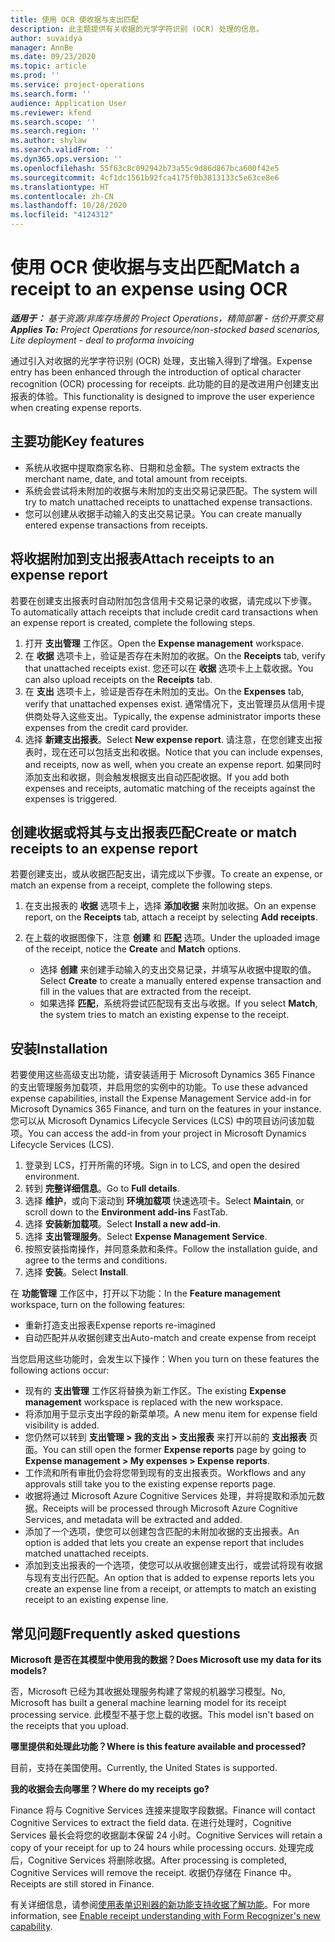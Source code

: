 ```yaml
---
title: 使用 OCR 使收据与支出匹配
description: 此主题提供有关收据的光学字符识别 (OCR) 处理的信息。
author: suvaidya
manager: AnnBe
ms.date: 09/23/2020
ms.topic: article
ms.prod: ''
ms.service: project-operations
ms.search.form: ''
audience: Application User
ms.reviewer: kfend
ms.search.scope: ''
ms.search.region: ''
ms.author: shylaw
ms.search.validFrom: ''
ms.dyn365.ops.version: ''
ms.openlocfilehash: 55f63c8c092942b73a55c9d86d867bca600f42e5
ms.sourcegitcommit: 4cf1dc1561b92fca4175f0b3813133c5e63ce8e6
ms.translationtype: HT
ms.contentlocale: zh-CN
ms.lasthandoff: 10/28/2020
ms.locfileid: "4124312"
---
```

# <a name="match-a-receipt-to-an-expense-using-ocr"></a><span data-ttu-id="4cc83-103">使用 OCR 使收据与支出匹配</span><span class="sxs-lookup"><span data-stu-id="4cc83-103">Match a receipt to an expense using OCR</span></span>

<span data-ttu-id="4cc83-104">_**适用于：** 基于资源/非库存场景的 Project Operations，精简部署 - 估价开票交易_</span><span class="sxs-lookup"><span data-stu-id="4cc83-104">_**Applies To:** Project Operations for resource/non-stocked based scenarios, Lite deployment - deal to proforma invoicing_</span></span>

<span data-ttu-id="4cc83-105">通过引入对收据的光学字符识别 (OCR) 处理，支出输入得到了增强。</span><span class="sxs-lookup"><span data-stu-id="4cc83-105">Expense entry has been enhanced through the introduction of optical character recognition (OCR) processing for receipts.</span></span> <span data-ttu-id="4cc83-106">此功能的目的是改进用户创建支出报表的体验。</span><span class="sxs-lookup"><span data-stu-id="4cc83-106">This functionality is designed to improve the user experience when creating expense reports.</span></span>

## <a name="key-features"></a><span data-ttu-id="4cc83-107">主要功能</span><span class="sxs-lookup"><span data-stu-id="4cc83-107">Key features</span></span>

- <span data-ttu-id="4cc83-108">系统从收据中提取商家名称、日期和总金额。</span><span class="sxs-lookup"><span data-stu-id="4cc83-108">The system extracts the merchant name, date, and total amount from receipts.</span></span>
- <span data-ttu-id="4cc83-109">系统会尝试将未附加的收据与未附加的支出交易记录匹配。</span><span class="sxs-lookup"><span data-stu-id="4cc83-109">The system will try to match unattached receipts to unattached expense transactions.</span></span>
- <span data-ttu-id="4cc83-110">您可以创建从收据手动输入的支出交易记录。</span><span class="sxs-lookup"><span data-stu-id="4cc83-110">You can create manually entered expense transactions from receipts.</span></span>

## <a name="attach-receipts-to-an-expense-report"></a><span data-ttu-id="4cc83-111">将收据附加到支出报表</span><span class="sxs-lookup"><span data-stu-id="4cc83-111">Attach receipts to an expense report</span></span>

<span data-ttu-id="4cc83-112">若要在创建支出报表时自动附加包含信用卡交易记录的收据，请完成以下步骤。</span><span class="sxs-lookup"><span data-stu-id="4cc83-112">To automatically attach receipts that include credit card transactions when an expense report is created, complete the following steps.</span></span>

  1. <span data-ttu-id="4cc83-113">打开 **支出管理** 工作区。</span><span class="sxs-lookup"><span data-stu-id="4cc83-113">Open the **Expense management** workspace.</span></span>
  2. <span data-ttu-id="4cc83-114">在 **收据** 选项卡上，验证是否存在未附加的收据。</span><span class="sxs-lookup"><span data-stu-id="4cc83-114">On the **Receipts** tab, verify that unattached receipts exist.</span></span> <span data-ttu-id="4cc83-115">您还可以在 **收据** 选项卡上上载收据。</span><span class="sxs-lookup"><span data-stu-id="4cc83-115">You can also upload receipts on the **Receipts** tab.</span></span>
  3. <span data-ttu-id="4cc83-116">在 **支出** 选项卡上，验证是否存在未附加的支出。</span><span class="sxs-lookup"><span data-stu-id="4cc83-116">On the **Expenses** tab, verify that unattached expenses exist.</span></span> <span data-ttu-id="4cc83-117">通常情况下，支出管理员从信用卡提供商处导入这些支出。</span><span class="sxs-lookup"><span data-stu-id="4cc83-117">Typically, the expense administrator imports these expenses from the credit card provider.</span></span>
  4. <span data-ttu-id="4cc83-118">选择 **新建支出报表**。</span><span class="sxs-lookup"><span data-stu-id="4cc83-118">Select **New expense report**.</span></span> <span data-ttu-id="4cc83-119">请注意，在您创建支出报表时，现在还可以包括支出和收据。</span><span class="sxs-lookup"><span data-stu-id="4cc83-119">Notice that you can include expenses, and receipts, now as well, when you create an expense report.</span></span> <span data-ttu-id="4cc83-120">如果同时添加支出和收据，则会触发根据支出自动匹配收据。</span><span class="sxs-lookup"><span data-stu-id="4cc83-120">If you add both expenses and receipts, automatic matching of the receipts against the expenses is triggered.</span></span>

## <a name="create-or-match-receipts-to-an-expense-report"></a><span data-ttu-id="4cc83-121">创建收据或将其与支出报表匹配</span><span class="sxs-lookup"><span data-stu-id="4cc83-121">Create or match receipts to an expense report</span></span>
<span data-ttu-id="4cc83-122">若要创建支出，或从收据匹配支出，请完成以下步骤。</span><span class="sxs-lookup"><span data-stu-id="4cc83-122">To create an expense, or match an expense from a receipt, complete the following steps.</span></span>

  1. <span data-ttu-id="4cc83-123">在支出报表的 **收据** 选项卡上，选择 **添加收据** 来附加收据。</span><span class="sxs-lookup"><span data-stu-id="4cc83-123">On an expense report, on the **Receipts** tab, attach a receipt by selecting **Add receipts**.</span></span>
  2. <span data-ttu-id="4cc83-124">在上载的收据图像下，注意 **创建** 和 **匹配** 选项。</span><span class="sxs-lookup"><span data-stu-id="4cc83-124">Under the uploaded image of the receipt, notice the **Create** and **Match** options.</span></span>

      - <span data-ttu-id="4cc83-125">选择 **创建** 来创建手动输入的支出交易记录，并填写从收据中提取的值。</span><span class="sxs-lookup"><span data-stu-id="4cc83-125">Select **Create** to create a manually entered expense transaction and fill in the values that are extracted from the receipt.</span></span>
      - <span data-ttu-id="4cc83-126">如果选择 **匹配**，系统将尝试匹配现有支出与收据。</span><span class="sxs-lookup"><span data-stu-id="4cc83-126">If you select **Match**, the system tries to match an existing expense to the receipt.</span></span>

## <a name="installation"></a><span data-ttu-id="4cc83-127">安装</span><span class="sxs-lookup"><span data-stu-id="4cc83-127">Installation</span></span>

<span data-ttu-id="4cc83-128">若要使用这些高级支出功能，请安装适用于 Microsoft Dynamics 365 Finance 的支出管理服务加载项，并启用您的实例中的功能。</span><span class="sxs-lookup"><span data-stu-id="4cc83-128">To use these advanced expense capabilities, install the Expense Management Service add-in for Microsoft Dynamics 365 Finance, and turn on the features in your instance.</span></span> <span data-ttu-id="4cc83-129">您可以从 Microsoft Dynamics Lifecycle Services (LCS) 中的项目访问该加载项。</span><span class="sxs-lookup"><span data-stu-id="4cc83-129">You can access the add-in from your project in Microsoft Dynamics Lifecycle Services (LCS).</span></span>

1. <span data-ttu-id="4cc83-130">登录到 LCS，打开所需的环境。</span><span class="sxs-lookup"><span data-stu-id="4cc83-130">Sign in to LCS, and open the desired environment.</span></span>
2. <span data-ttu-id="4cc83-131">转到 **完整详细信息**。</span><span class="sxs-lookup"><span data-stu-id="4cc83-131">Go to **Full details**.</span></span>
3. <span data-ttu-id="4cc83-132">选择 **维护**，或向下滚动到 **环境加载项** 快速选项卡。</span><span class="sxs-lookup"><span data-stu-id="4cc83-132">Select **Maintain**, or scroll down to the **Environment add-ins** FastTab.</span></span>
4. <span data-ttu-id="4cc83-133">选择 **安装新加载项**。</span><span class="sxs-lookup"><span data-stu-id="4cc83-133">Select **Install a new add-in**.</span></span>
5. <span data-ttu-id="4cc83-134">选择 **支出管理服务**。</span><span class="sxs-lookup"><span data-stu-id="4cc83-134">Select **Expense Management Service**.</span></span>
6. <span data-ttu-id="4cc83-135">按照安装指南操作，并同意条款和条件。</span><span class="sxs-lookup"><span data-stu-id="4cc83-135">Follow the installation guide, and agree to the terms and conditions.</span></span>
7. <span data-ttu-id="4cc83-136">选择 **安装**。</span><span class="sxs-lookup"><span data-stu-id="4cc83-136">Select **Install**.</span></span>

<span data-ttu-id="4cc83-137">在 **功能管理** 工作区中，打开以下功能：</span><span class="sxs-lookup"><span data-stu-id="4cc83-137">In the **Feature management** workspace, turn on the following features:</span></span>

- <span data-ttu-id="4cc83-138">重新打造支出报表</span><span class="sxs-lookup"><span data-stu-id="4cc83-138">Expense reports re-imagined</span></span>
- <span data-ttu-id="4cc83-139">自动匹配并从收据创建支出</span><span class="sxs-lookup"><span data-stu-id="4cc83-139">Auto-match and create expense from receipt</span></span>

<span data-ttu-id="4cc83-140">当您启用这些功能时，会发生以下操作：</span><span class="sxs-lookup"><span data-stu-id="4cc83-140">When you turn on these features the following actions occur:</span></span>

- <span data-ttu-id="4cc83-141">现有的 **支出管理** 工作区将替换为新工作区。</span><span class="sxs-lookup"><span data-stu-id="4cc83-141">The existing **Expense management** workspace is replaced with the new workspace.</span></span>
- <span data-ttu-id="4cc83-142">将添加用于显示支出字段的新菜单项。</span><span class="sxs-lookup"><span data-stu-id="4cc83-142">A new menu item for expense field visibility is added.</span></span>
- <span data-ttu-id="4cc83-143">您仍然可以转到 **支出管理 > 我的支出 > 支出报表** 来打开以前的 **支出报表** 页面。</span><span class="sxs-lookup"><span data-stu-id="4cc83-143">You can still open the former **Expense reports** page by going to **Expense management > My expenses > Expense reports**.</span></span>
- <span data-ttu-id="4cc83-144">工作流和所有审批仍会将您带到现有的支出报表页。</span><span class="sxs-lookup"><span data-stu-id="4cc83-144">Workflows and any approvals still take you to the existing expense reports page.</span></span>
- <span data-ttu-id="4cc83-145">收据将通过 Microsoft Azure Cognitive Services 处理，并将提取和添加元数据。</span><span class="sxs-lookup"><span data-stu-id="4cc83-145">Receipts will be processed through Microsoft Azure Cognitive Services, and metadata will be extracted and added.</span></span>
- <span data-ttu-id="4cc83-146">添加了一个选项，使您可以创建包含匹配的未附加收据的支出报表。</span><span class="sxs-lookup"><span data-stu-id="4cc83-146">An option is added that lets you create an expense report that includes matched unattached receipts.</span></span>
- <span data-ttu-id="4cc83-147">添加到支出报表的一个选项，使您可以从收据创建支出行，或尝试将现有收据与现有支出行匹配。</span><span class="sxs-lookup"><span data-stu-id="4cc83-147">An option that is added to expense reports lets you create an expense line from a receipt, or attempts to match an existing receipt to an existing expense line.</span></span>

## <a name="frequently-asked-questions"></a><span data-ttu-id="4cc83-148">常见问题</span><span class="sxs-lookup"><span data-stu-id="4cc83-148">Frequently asked questions</span></span>

<span data-ttu-id="4cc83-149">**Microsoft 是否在其模型中使用我的数据？**</span><span class="sxs-lookup"><span data-stu-id="4cc83-149">**Does Microsoft use my data for its models?**</span></span>

<span data-ttu-id="4cc83-150">否，Microsoft 已经为其收据处理服务构建了常规的机器学习模型。</span><span class="sxs-lookup"><span data-stu-id="4cc83-150">No, Microsoft has built a general machine learning model for its receipt processing service.</span></span> <span data-ttu-id="4cc83-151">此模型不基于您上载的收据。</span><span class="sxs-lookup"><span data-stu-id="4cc83-151">This model isn't based on the receipts that you upload.</span></span>

<span data-ttu-id="4cc83-152">**哪里提供和处理此功能？**</span><span class="sxs-lookup"><span data-stu-id="4cc83-152">**Where is this feature available and processed?**</span></span>

<span data-ttu-id="4cc83-153">目前，支持在美国使用。</span><span class="sxs-lookup"><span data-stu-id="4cc83-153">Currently, the United States is supported.</span></span>

<span data-ttu-id="4cc83-154">**我的收据会去向哪里？**</span><span class="sxs-lookup"><span data-stu-id="4cc83-154">**Where do my receipts go?**</span></span>

<span data-ttu-id="4cc83-155">Finance 将与 Cognitive Services 连接来提取字段数据。</span><span class="sxs-lookup"><span data-stu-id="4cc83-155">Finance will contact Cognitive Services to extract the field data.</span></span> <span data-ttu-id="4cc83-156">在进行处理时，Cognitive Services 最长会将您的收据副本保留 24 小时。</span><span class="sxs-lookup"><span data-stu-id="4cc83-156">Cognitive Services will retain a copy of your receipt for up to 24 hours while processing occurs.</span></span> <span data-ttu-id="4cc83-157">处理完成后，Cognitive Services 将删除收据。</span><span class="sxs-lookup"><span data-stu-id="4cc83-157">After processing is completed, Cognitive Services will remove the receipt.</span></span> <span data-ttu-id="4cc83-158">收据仍存储在 Finance 中。</span><span class="sxs-lookup"><span data-stu-id="4cc83-158">Receipts are still stored in Finance.</span></span>

<span data-ttu-id="4cc83-159">有关详细信息，请参阅[使用表单识别器的新功能支持收据了解功能](https://azure.microsoft.com/blog/enable-receipt-understanding-with-form-recognizer-s-new-capability/)。</span><span class="sxs-lookup"><span data-stu-id="4cc83-159">For more information, see [Enable receipt understanding with Form Recognizer's new capability](https://azure.microsoft.com/blog/enable-receipt-understanding-with-form-recognizer-s-new-capability/).</span></span>
